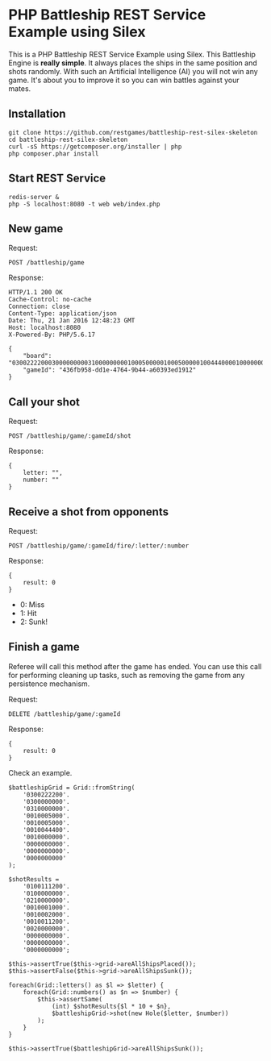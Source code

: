 PHP Battleship REST Service Example using Silex
===============================================

This is a PHP Battleship REST Service Example using Silex. This Battleship Engine is **really simple**. It always places the ships in the same position and shots randomly. With such an Artificial Intelligence (AI) you will not win any game. It's about you to improve it so you can win battles against your mates.

## Installation

    git clone https://github.com/restgames/battleship-rest-silex-skeleton
    cd battleship-rest-silex-skeleton
    curl -sS https://getcomposer.org/installer | php
    php composer.phar install

## Start REST Service

    redis-server &
    php -S localhost:8080 -t web web/index.php

## New game

Request:

    POST /battleship/game

Response:

    HTTP/1.1 200 OK
    Cache-Control: no-cache
    Connection: close
    Content-Type: application/json
    Date: Thu, 21 Jan 2016 12:48:23 GMT
    Host: localhost:8080
    X-Powered-By: PHP/5.6.17

    {
        "board": "0300222200030000000003100000000010005000001000500000100444000010000000000000000000000000000000000000",
        "gameId": "436fb958-dd1e-4764-9b44-a60393ed1912"
    }

## Call your shot

Request:

    POST /battleship/game/:gameId/shot

Response:

    {
        letter: "",
        number: ""
    }

## Receive a shot from opponents

Request:

    POST /battleship/game/:gameId/fire/:letter/:number

Response:

    {
        result: 0
    }

* 0: Miss
* 1: Hit
* 2: Sunk!

## Finish a game

Referee will call this method after the game has ended. You can use this call for performing cleaning up tasks, such as removing the game from any persistence mechanism.

Request:

    DELETE /battleship/game/:gameId

Response:

    {
        result: 0
    }

Check an example.

    $battleshipGrid = Grid::fromString(
        '0300222200'.
        '0300000000'.
        '0310000000'.
        '0010005000'.
        '0010005000'.
        '0010044400'.
        '0010000000'.
        '0000000000'.
        '0000000000'.
        '0000000000'
    );

    $shotResults =
        '0100111200'.
        '0100000000'.
        '0210000000'.
        '0010001000'.
        '0010002000'.
        '0010011200'.
        '0020000000'.
        '0000000000'.
        '0000000000'.
        '0000000000';

    $this->assertTrue($this->grid->areAllShipsPlaced());
    $this->assertFalse($this->grid->areAllShipsSunk());

    foreach(Grid::letters() as $l => $letter) {
        foreach(Grid::numbers() as $n => $number) {
            $this->assertSame(
                (int) $shotResults{$l * 10 + $n},
                $battleshipGrid->shot(new Hole($letter, $number))
            );
        }
    }

    $this->assertTrue($battleshipGrid->areAllShipsSunk());
